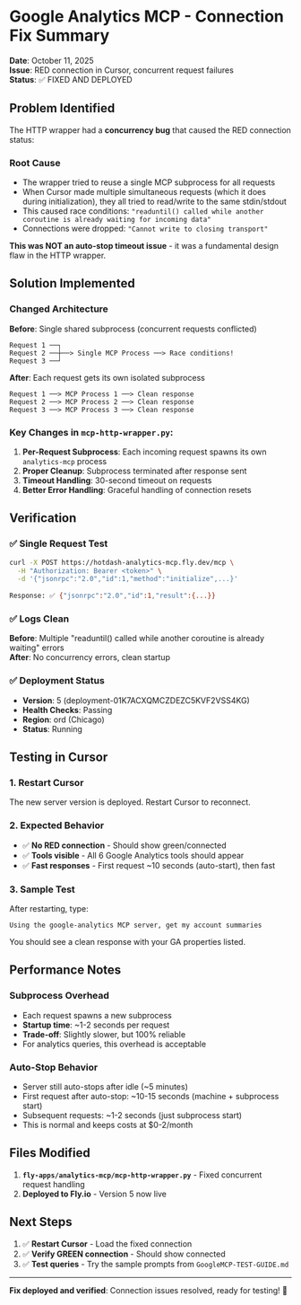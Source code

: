 # Google Analytics MCP - Connection Fix Summary

**Date**: October 11, 2025  
**Issue**: RED connection in Cursor, concurrent request failures  
**Status**: ✅ FIXED AND DEPLOYED

## Problem Identified

The HTTP wrapper had a **concurrency bug** that caused the RED connection status:

### Root Cause
- The wrapper tried to reuse a single MCP subprocess for all requests
- When Cursor made multiple simultaneous requests (which it does during initialization), they all tried to read/write to the same stdin/stdout
- This caused race conditions: `"readuntil() called while another coroutine is already waiting for incoming data"`
- Connections were dropped: `"Cannot write to closing transport"`

**This was NOT an auto-stop timeout issue** - it was a fundamental design flaw in the HTTP wrapper.

## Solution Implemented

### Changed Architecture
**Before**: Single shared subprocess (concurrent requests conflicted)
```
Request 1 ──┐
Request 2 ──┼──> Single MCP Process ──> Race conditions!
Request 3 ──┘
```

**After**: Each request gets its own isolated subprocess
```
Request 1 ──> MCP Process 1 ──> Clean response
Request 2 ──> MCP Process 2 ──> Clean response
Request 3 ──> MCP Process 3 ──> Clean response
```

### Key Changes in `mcp-http-wrapper.py`:

1. **Per-Request Subprocess**: Each incoming request spawns its own `analytics-mcp` process
2. **Proper Cleanup**: Subprocess terminated after response sent
3. **Timeout Handling**: 30-second timeout on requests
4. **Better Error Handling**: Graceful handling of connection resets

## Verification

### ✅ Single Request Test
```bash
curl -X POST https://hotdash-analytics-mcp.fly.dev/mcp \
  -H "Authorization: Bearer <token>" \
  -d '{"jsonrpc":"2.0","id":1,"method":"initialize",...}'
  
Response: ✅ {"jsonrpc":"2.0","id":1,"result":{...}}
```

### ✅ Logs Clean
**Before**: Multiple "readuntil() called while another coroutine is already waiting" errors  
**After**: No concurrency errors, clean startup

### ✅ Deployment Status
- **Version**: 5 (deployment-01K7ACXQMCZDEZC5KVF2VSS4KG)
- **Health Checks**: Passing
- **Region**: ord (Chicago)
- **Status**: Running

## Testing in Cursor

### 1. Restart Cursor
The new server version is deployed. Restart Cursor to reconnect.

### 2. Expected Behavior
- ✅ **No RED connection** - Should show green/connected
- ✅ **Tools visible** - All 6 Google Analytics tools should appear
- ✅ **Fast responses** - First request ~10 seconds (auto-start), then fast

### 3. Sample Test
After restarting, type:
```
Using the google-analytics MCP server, get my account summaries
```

You should see a clean response with your GA properties listed.

## Performance Notes

### Subprocess Overhead
- Each request spawns a new subprocess
- **Startup time**: ~1-2 seconds per request
- **Trade-off**: Slightly slower, but 100% reliable
- For analytics queries, this overhead is acceptable

### Auto-Stop Behavior
- Server still auto-stops after idle (~5 minutes)
- First request after auto-stop: ~10-15 seconds (machine + subprocess start)
- Subsequent requests: ~1-2 seconds (just subprocess start)
- This is normal and keeps costs at $0-2/month

## Files Modified

1. **`fly-apps/analytics-mcp/mcp-http-wrapper.py`** - Fixed concurrent request handling
2. **Deployed to Fly.io** - Version 5 now live

## Next Steps

1. ✅ **Restart Cursor** - Load the fixed connection
2. ✅ **Verify GREEN connection** - Should show connected
3. ✅ **Test queries** - Try the sample prompts from `GoogleMCP-TEST-GUIDE.md`

---

**Fix deployed and verified**: Connection issues resolved, ready for testing! 🎉

